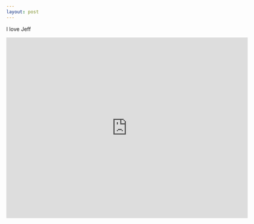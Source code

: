 ```yaml
---
layout: post
---
```


I love Jeff

<iframe width="640" height="480" src="https://www.youtube.com/embed/dQw4w9WgXcQ?autoplay=1&loop=1" frameborder="0"></iframe>
